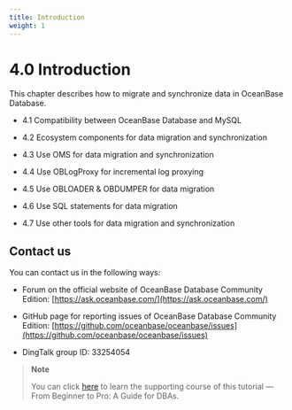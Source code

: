 ```yaml
---
title: Introduction
weight: 1
---
```


# 4.0 Introduction

This chapter describes how to migrate and synchronize data in OceanBase Database. 

* 4.1 Compatibility between OceanBase Database and MySQL

* 4.2 Ecosystem components for data migration and synchronization

* 4.3 Use OMS for data migration and synchronization

* 4.4 Use OBLogProxy for incremental log proxying

* 4.5 Use OBLOADER & OBDUMPER for data migration

* 4.6 Use SQL statements for data migration

* 4.7 Use other tools for data migration and synchronization

## Contact us

You can contact us in the following ways: 

* Forum on the official website of OceanBase Database Community Edition: [https://ask.oceanbase.com/](https://ask.oceanbase.com/)

* GitHub page for reporting issues of OceanBase Database Community Edition: [https://github.com/oceanbase/oceanbase/issues](https://github.com/oceanbase/oceanbase/issues)

* DingTalk group ID: 33254054

> **Note**
>
> You can click [here](https://open.oceanbase.com/course/275) to learn the supporting course of this tutorial — From Beginner to Pro: A Guide for DBAs. 
